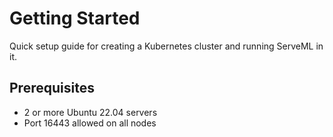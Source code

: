 # Getting Started
Quick setup guide for creating a Kubernetes cluster and running ServeML in it.


## Prerequisites
- 2 or more Ubuntu 22.04 servers
- Port 16443 allowed on all nodes
